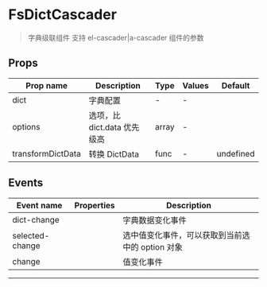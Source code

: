 # FsDictCascader

> 字典级联组件
> 支持 el-cascader|a-cascader 组件的参数

## Props

| Prop name         | Description                 | Type  | Values | Default   |
| ----------------- | --------------------------- | ----- | ------ | --------- |
| dict              | 字典配置                    | -     | -      |           |
| options           | 选项，比 dict.data 优先级高 | array | -      |           |
| transformDictData | 转换 DictData               | func  | -      | undefined |

## Events

| Event name      | Properties | Description                                      |
| --------------- | ---------- | ------------------------------------------------ |
| dict-change     |            | 字典数据变化事件                                 |
| selected-change |            | 选中值变化事件，可以获取到当前选中的 option 对象 |
| change          |            | 值变化事件                                       |

---
